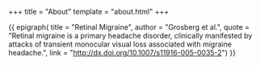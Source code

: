 +++
title = "About"
template = "about.html"
+++

{{ epigraph(
    title = "Retinal Migraine",
    author = "Grosberg et al.",
    quote = "Retinal migraine is a primary headache disorder, clinically manifested by attacks of transient monocular visual loss associated with migraine headache.",
    link = "http://dx.doi.org/10.1007/s11916-005-0035-2")
}}
